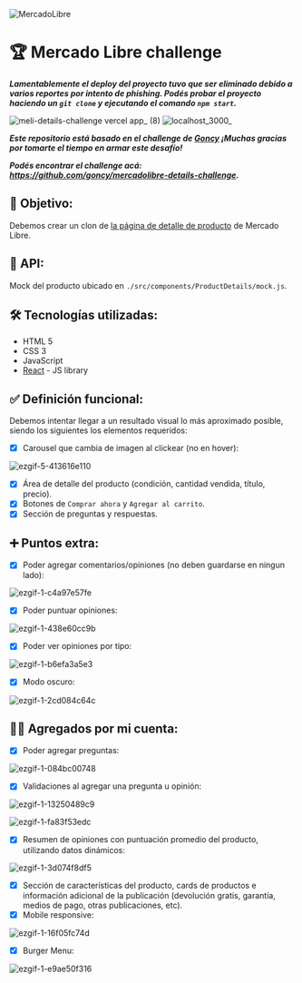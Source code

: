 ![MercadoLibre](./public/favicon.ico "MercadoLibre")

# 🏆 Mercado Libre challenge

***Lamentablemente el deploy del proyecto tuvo que ser eliminado debido a varios reportes por intento de phishing. Podés probar el proyecto haciendo un `git clone` y ejecutando el comando `npm start`.***

![meli-details-challenge vercel app_ (8)](https://user-images.githubusercontent.com/58083159/154566653-cde45345-38d8-40fc-83a3-d29260b53580.jpg)
![localhost_3000_](https://user-images.githubusercontent.com/58083159/154815106-dc06ae2c-0136-4638-9c08-e8beee8005b8.jpg)

***Este repositorio está basado en el challenge de [Goncy](https://gonzalopozzo.com/) ¡Muchas gracias por tomarte el tiempo en armar este desafío!***

***Podés encontrar el challenge acá: https://github.com/goncy/mercadolibre-details-challenge.***

## 🎯 Objetivo:

Debemos crear un clon de [la página de detalle de producto](https://articulo.mercadolibre.com.ar/MLA-904901256-peluche-stitch-1-metro-sentado-lilo-disney-importado-_JM) de Mercado Libre.

## 💾 API:

Mock del producto ubicado en `./src/components/ProductDetails/mock.js`.

## 🛠️ Tecnologías utilizadas:
- HTML 5
- CSS 3
- JavaScript
- [React](https://reactjs.org/) - JS library

## ✅ Definición funcional:

Debemos intentar llegar a un resultado visual lo más aproximado posible, siendo los siguientes los elementos requeridos:

- [x] Carousel que cambia de imagen al clickear (no en hover):

![ezgif-5-413616e110](https://user-images.githubusercontent.com/58083159/154815238-839738c7-e991-492b-8708-cf252e491166.gif)

- [x] Área de detalle del producto (condición, cantidad vendida, título, precio).
- [x] Botones de `Comprar ahora` y `Agregar al carrito`.
- [x] Sección de preguntas y respuestas.

## ➕ Puntos extra:
- [x] Poder agregar comentarios/opiniones (no deben guardarse en ningun lado):

![ezgif-1-c4a97e57fe](https://user-images.githubusercontent.com/58083159/154816402-75f42886-a5c6-4908-be36-500fb010fc21.gif)

- [x] Poder puntuar opiniones:

![ezgif-1-438e60cc9b](https://user-images.githubusercontent.com/58083159/154816337-bec05f75-6199-4d89-846c-59a89a8f1f35.gif)

- [x] Poder ver opiniones por tipo:

![ezgif-1-b6efa3a5e3](https://user-images.githubusercontent.com/58083159/154816384-098ca20b-7fe9-43ba-b918-b609e3de5917.gif)

- [x] Modo oscuro:

![ezgif-1-2cd084c64c](https://user-images.githubusercontent.com/58083159/154816362-bbb2afe4-e5a0-4e50-bbb7-eb2508c5e610.gif)

## 👨‍💻 Agregados por mi cuenta:
- [x] Poder agregar preguntas:

![ezgif-1-084bc00748](https://user-images.githubusercontent.com/58083159/154816440-01445948-c7f9-4549-bf4c-cc5883d742ed.gif)

- [x] Validaciones al agregar una pregunta u opinión:

![ezgif-1-13250489c9](https://user-images.githubusercontent.com/58083159/154816513-2ef7366b-a340-4898-8cfa-b5d6df48b5b6.gif)

![ezgif-1-fa83f53edc](https://user-images.githubusercontent.com/58083159/154818078-ec05f851-3ae2-4187-baec-c0bcc5876ffe.gif)

- [x] Resumen de opiniones con puntuación promedio del producto, utilizando datos dinámicos:

![ezgif-1-3d074f8df5](https://user-images.githubusercontent.com/58083159/154816674-ffc48246-2645-4bd0-a218-08ed6b597537.gif)

- [x] Sección de características del producto, cards de productos e información adicional de la publicación (devolución gratis, garantía, medios de pago, otras publicaciones, etc).
- [x] Mobile responsive:

![ezgif-1-16f05fc74d](https://user-images.githubusercontent.com/58083159/154816726-7e00d1f9-561d-4b3f-9044-c790ced646a5.gif)

- [x] Burger Menu:

![ezgif-1-e9ae50f316](https://user-images.githubusercontent.com/58083159/154816811-30a5ffe1-81e5-4e0a-8f34-0a19c3f92e7b.gif)

